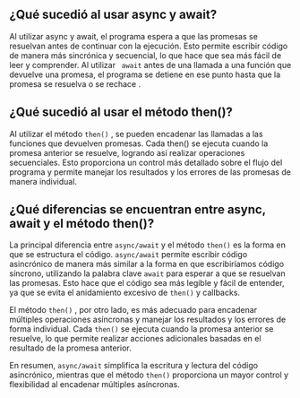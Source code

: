 ## ¿Qué sucedió al usar async y await?

Al utilizar async y await, el programa espera a que las promesas se resuelvan antes de continuar con la ejecución. Esto permite escribir código de manera más sincrónica y secuencial, lo que hace que sea más fácil de leer y comprender. Al utilizar ` await` antes de una llamada a una función que devuelve una promesa, el programa se detiene en ese punto hasta que la promesa se resuelva o se rechace .

## ¿Qué sucedió al usar el método then()?

Al utilizar el método `then()` , se pueden encadenar las llamadas a las funciones que devuelven promesas. Cada then() se ejecuta cuando la promesa anterior se resuelve, logrando así realizar operaciones secuenciales. Esto proporciona un control más detallado sobre el flujo del programa y permite manejar los resultados y los errores de las promesas de manera individual.

## ¿Qué diferencias se encuentran entre async, await y el método then()?

La principal diferencia entre `async/await` y el método `then()` es la forma en que se estructura el código. `async/await` permite escribir código asincrónico de manera más similar a la forma en que escribiríamos código síncrono, utilizando la palabra clave `await` para esperar a que se resuelvan las promesas. Esto hace que el código sea más legible y fácil de entender, ya que se evita el anidamiento excesivo de `then()` y callbacks.

El método `then()` , por otro lado, es más adecuado para encadenar múltiples operaciones asíncronas y manejar los resultados y los errores de forma individual. Cada `then()` se ejecuta cuando la promesa anterior se resuelve, lo que permite realizar acciones adicionales basadas en el resultado de la promesa anterior.

En resumen, `async/await` simplifica la escritura y lectura del código asincrónico, mientras que el método `then()` proporciona un mayor control y flexibilidad al encadenar múltiples asíncronas.
